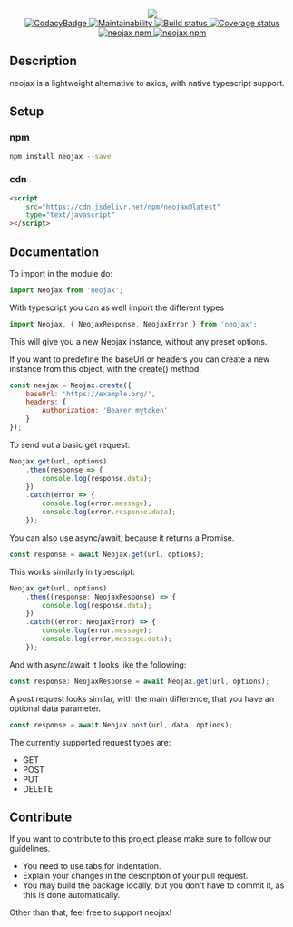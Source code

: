 <p align="center">
<img src="https://i.imgur.com/SjvwtGV.png" style="max-width: 500px;"/><br />
<a href="https://www.codacy.com/manual/Keimeno/neojax?utm_source=github.com&utm_medium=referral&utm_content=Keimeno/neojax&utm_campaign=Badge_Grade">
<img src="https://api.codacy.com/project/badge/Grade/2964d5b17a2c4bf8957bc205160157ae" alt="CodacyBadge" />
</a>
<a href="https://api.codeclimate.com/v1/badges/fc83b2376da001e0df6b/maintainability">
<img src="https://api.codeclimate.com/v1/badges/fc83b2376da001e0df6b/maintainability" alt="Maintainability" />
</a>
<a href="https://travis-ci.com/Keimeno/neojax">
<img src="https://travis-ci.com/Keimeno/neojax.svg?branch=develop" alt="Build status" />
</a>
<a href="https://coveralls.io/github/Keimeno/neojax?branch=develop">
<img src="https://coveralls.io/repos/github/Keimeno/neojax/badge.svg?branch=develop" alt="Coverage status" />
</a>
<a href="https://npmjs.com/package/neojax">
<img src="https://img.shields.io/npm/l/neojax.svg" alt="neojax npm" />
</a>
<a href="https://npmjs.com/package/neojax">
<img src="https://img.shields.io/npm/v/neojax.svg" alt="neojax npm" />
</a>
</p>

## Description

neojax is a lightweight alternative to axios, with native typescript support.

## Setup

### npm

```bash
npm install neojax --save
```

### cdn

```html
<script
	src="https://cdn.jsdelivr.net/npm/neojax@latest"
	type="text/javascript"
></script>
```

## Documentation

To import in the module do:

```javascript
import Neojax from 'neojax';
```

With typescript you can as well import the different types

```typescript
import Neojax, { NeojaxResponse, NeojaxError } from 'neojax';
```

This will give you a new Neojax instance, without any preset options.

If you want to predefine the baseUrl or headers you can create a new instance from this object, with the create() method.

```javascript
const neojax = Neojax.create({
	baseUrl: 'https://example.org/',
	headers: {
		Authorization: 'Bearer mytoken'
	}
});
```

To send out a basic get request:

```javascript
Neojax.get(url, options)
	.then(response => {
		console.log(response.data);
	})
	.catch(error => {
		console.log(error.message);
		console.log(error.response.data);
	});
```

You can also use async/await, because it returns a Promise.

```javascript
const response = await Neojax.get(url, options);
```

This works similarly in typescript:

```typescript
Neojax.get(url, options)
	.then((response: NeojaxResponse) => {
		console.log(response.data);
	})
	.catch((error: NeojaxError) => {
		console.log(error.message);
		console.log(error.message.data);
	});
```

And with async/await it looks like the following:

```typescript
const response: NeojaxResponse = await Neojax.get(url, options);
```

A post request looks similar, with the main difference, that you have an optional data parameter.

```javascript
const response = await Neojax.post(url, data, options);
```

The currently supported request types are:

-   GET
-   POST
-   PUT
-   DELETE

## Contribute

If you want to contribute to this project please make sure to follow our guidelines.

-   You need to use tabs for indentation.
-   Explain your changes in the description of your pull request.
-   You may build the package locally, but you don't have to commit it, as this is done automatically.

Other than that, feel free to support neojax!
